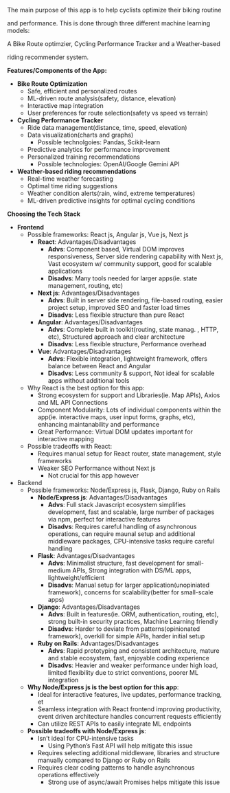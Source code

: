 The main purpose of this app is to help cyclists optimize their biking routine

and performance. This is done through three different machine learning models: 

A Bike Route optimzier, Cycling Performance Tracker and a Weather-based 

riding recommender system. 

**Features/Components of the App:**

- **Bike Route Optimization**
    - Safe, efficient and personalized routes
    - ML-driven route analysis(safety, distance, elevation)
    - Interactive map integration
    - User preferences for route selection(safety vs speed vs terrain)
- **Cycling Performance Tracker**
    - Ride data management(distance, time, speed, elevation)
    - Data visualization(charts and graphs)
        - Possible technolgoies: Pandas, Scikit-learn
    - Predictive analytics for performance improvement
    - Personalized training recommendations
        - Possible technologies: OpenAI/Google Gemini API
- **Weather-based riding recommendations**
    - Real-time weather forecasting
    - Optimal time riding suggestions
    - Weather condition alerts(rain, wind, extreme temperatures)
    - ML-driven predictive insights for optimal cycling conditions

**Choosing the Tech Stack**

- **Frontend**
    - Possible frameworks: React js, Angular js, Vue js, Next js
        - **React**: Advantages/Disadvantages
            - **Advs**: Component based, Virtual DOM improves responsiveness, Server side rendering capability with Next js, Vast ecosystem w/ community support, good for scalable applications
            - **Disadvs**: Many tools needed for larger apps(ie. state management, routing, etc)
        - **Next js**: Advantages/Disadvantages
            - **Advs**: Built in server side rendering, file-based routing, easier project setup, improved SEO and faster load times
            - **Disadvs**: Less flexible structure than pure React
        - **Angular**: Advantages/Disadvantages
            - **Advs**: Complete built in toolkit(routing, state manag. , HTTP, etc), Structured approach and clear architecture
            - **Disadvs**: Less flexible structure, Performance overhead
        - **Vue**: Advantages/Disadvantages
            - **Advs**: Flexible integration, lightweight framework, offers balance between React and Angular
            - **Disadvs**: Less community & support, Not ideal for scalable apps without additional tools
    - Why React is the best option for this app:
        - Strong ecosystem for support and Libraries(ie. Map APIs), Axios and ML API Connections
        - Component Modularity: Lots of individual components within the app(ie. interactive maps, user input forms, graphs, etc), enhancing maintanability and performance
        - Great Performance: Virtual DOM updates important for interactive mapping
    - Possible tradeoffs with React:
        - Requires manual setup for React router, state management, style frameworks
        - Weaker SEO Performance without Next js
            - Not crucial for this app however
- Backend
    - Possible frameworks: Node/Express js, Flask, Django, Ruby on Rails
        - **Node/Express js**: Advantages/Disadvantages
            - **Advs**: Full stack Javascript ecosystem simplifies development, fast and scalable, large number of packages via npm, perfect for interactive features
            - **Disadvs**: Requires careful handling of asynchronous operations, can require maunal setup and additional middleware packages, CPU-intensive tasks require careful handling
        - **Flask**: Advantages/Disadvantages
            - **Advs**: Minimalist structure, fast development for small-medium APIs, Strong integration with DS/ML apps, lightweight/efficient
            - **Disadvs**: Manual setup for larger application(unopiniated framework), concerns for scalability(better for small-scale apps)
        - **Django**: Advantages/Disadvantages
            - **Advs**: Built in features(ie. ORM, authentication, routing, etc), strong built-in security practices, Machine Learning friendly
            - **Disadvs**:  Harder to deviate from patterns(opinionated framework), overkill for simple APIs, harder initial setup
        - **Ruby on Rails**: Advantages/Disadvantages
            - **Advs**: Rapid prototyping and consistent architecture, mature and stable ecosystem, fast, enjoyable coding experience
            - **Disadvs**: Heavier and weaker performance under high load, limited flexibility due to strict conventions, poorer ML integration
    - **Why Node/Express js is the best option for this app**:
        - Ideal for interactive features, live updates, performance tracking, et
        - Seamless integration with React frontend improving productivity, event driven architecture handles concurrent requests efficiently
        - Can utilize REST APIs to easily integrate ML endpoints
    - **Possible tradeoffs with Node/Express js**:
        - Isn’t ideal for CPU-intensive tasks
            - Using Python’s Fast API will help mitigate this issue
        - Requires selecting additional middleware, libraries and structure manually compared to Django or Ruby on Rails
        - Requires clear coding patterns to handle asynchronous operations effectively
            - Strong use of async/await Promises helps mitigate this issue